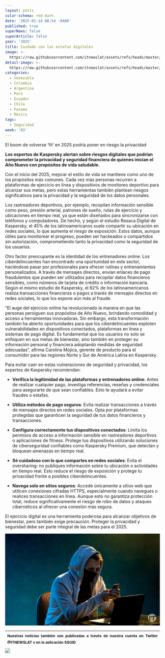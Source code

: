 ```yaml
---
layout: posts
color-schema: red-dark
date: '2025-01-14 08:54 -0400'
published: true
superNews: false
superArticle: false
year: '2025'
title: Cuidado con las estafas digitales
image: >-
  https://raw.githubusercontent.com/itnewslat/assets/refs/heads/master/img/540x320/Estafador-digital-p.jpg
detail-image: >-
  https://raw.githubusercontent.com/itnewslat/assets/refs/heads/master/img/1024x680/Estafador-digital-g.jpg
categories:
  - Venezuela
  - Colombia
  - Argentina
  - Perú
  - Ecuador
  - Chile
  - Panama
  - Mexico
tags:
  - Seguridad
week: '03'
---
```

El boom de volverse ‘fit’ en 2025 podría poner en riesgo la privacidad

**Los expertos de Kaspersky alertan sobre riesgos digitales que podrían comprometer la privacidad y seguridad financiera de quienes inician el Año Nuevo con propósitos de vida saludable.**

Con el inicio del 2025, mejorar el estilo de vida se mantiene como uno de los propósitos más comunes. Cada vez más personas recurren a plataformas de ejercicio en línea y dispositivos de monitoreo deportivo para alcanzar sus metas, pero estas herramientas también plantean riesgos significativos para la privacidad y la seguridad de los datos personales.

Los rastreadores deportivos, por ejemplo, recopilan información sensible como peso, presión arterial, patrones de sueño, rutas de ejercicio y ubicaciones en tiempo real, ya que están diseñados para sincronizarse con teléfonos y computadores. De hecho, y según el estudio Resaca Digital de Kaspersky, el 45% de los latinoamericanos suele compartir su ubicación en redes sociales, lo que aumenta el riesgo de exposición. Estos datos, aunque útiles para monitorear el progreso, pueden ser hackeados o compartidos sin autorización, comprometiendo tanto la privacidad como la seguridad de los usuarios.

Otro factor preocupante es la identidad de los entrenadores online. Los ciberdelincuentes han encontrado una oportunidad en este sector, haciéndose pasar por profesionales para ofrecer rutinas y entrenamientos personalizados. A través de mensajes directos, envían enlaces de pago fraudulentos que pueden ser utilizados para recopilar datos financieros sensibles, como números de tarjeta de crédito o información bancaria. Según el mismo estudio de Kaspersky, el 62% de los latinoamericanos realiza transacciones financieras o pagos a través de mensajes directos en redes sociales, lo que los expone aún más al fraude.

“El auge del ejercicio online ha revolucionado la manera en que las personas persiguen sus propósitos de Año Nuevo, brindando comodidad y acceso a herramientas innovadoras. Sin embargo, esta transformación también ha abierto oportunidades para que los ciberdelincuentes exploten vulnerabilidades en dispositivos conectados, plataformas en línea y sistemas de pago digital. Es fundamental que los usuarios no solo se enfoquen en sus metas de bienestar, sino también en proteger su información personal y financiera adoptando medidas de seguridad adecuadas”, afirma Carolina Mojica, gerente de producto para el consumidor para las regiones Norte y Sur de América Latina en Kaspersky.

Para evitar caer en estas vulneraciones de seguridad y privacidad, los expertos de Kaspersky recomiendan:

- **Verifica la legitimidad de las plataformas y entrenadores online**: Antes de realizar cualquier pago, investiga referencias, reseñas y credenciales para asegurarte de que sean confiables. Esto te ayudará a evitar fraudes o estafas.

- **Utiliza métodos de pago seguros**: Evita realizar transacciones a través de mensajes directos en redes sociales. Opta por plataformas protegidas que garanticen la seguridad de tus datos financieros y transacciones.

- **Configura correctamente tus dispositivos conectados**: Limita los permisos de acceso a información sensible en rastreadores deportivos o aplicaciones de fitness. Protege tus dispositivos utilizando soluciones de ciberseguridad confiables como Kaspersky Premium, que detectan y bloquean amenazas en tiempo real.

- **Sé cuidadoso con lo que compartes en redes sociales**: Evita el oversharing: no publiques información sobre tu ubicación o actividades en tiempo real. Esto reduce el riesgo de exposición y protege tu privacidad frente a posibles ciberdelincuentes.

- **Navega solo en sitios seguros**: Accede únicamente a sitios web que utilicen conexiones cifradas HTTPS, especialmente cuando navegues o realices transacciones en línea. Aunque esto no garantiza protección total, reduce significativamente el riesgo de robo de datos y ataques cibernéticos al ofrecer una conexión más segura.

El ejercicio digital es una herramienta poderosa para alcanzar objetivos de bienestar, pero también exige precaución. Proteger la privacidad y seguridad debe ser parte integral de las metas para el 2025.

![](https://raw.githubusercontent.com/itnewslat/assets/refs/heads/master/img/540x320/Estafador-digital-p.jpg)

<table style="height: 42px;" width="569">
<tbody>
<tr>
<td style="text-align: justify;"><sub><strong>Nuestras noticias también son publicadas a través de nuestra cuenta en Twitter <a href="https://twitter.com/itnewslat?lang=es">@ITNEWSLAT</a> y en la aplicación <a href="https://squidapp.co/en/">SQUID</a></strong></sub></td>
</tr>
</tbody>
</table>

<img src="https://tracker.metricool.com/c3po.jpg?hash=56f88a41e39ab42c063cc51676587a04"/>